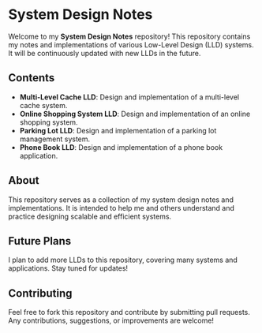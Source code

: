 # System Design Notes

Welcome to my **System Design Notes** repository! This repository contains my notes and implementations of various Low-Level Design (LLD) systems. It will be continuously updated with new LLDs in the future.

## Contents

- **Multi-Level Cache LLD**: Design and implementation of a multi-level cache system.
- **Online Shopping System LLD**: Design and implementation of an online shopping system.
- **Parking Lot LLD**: Design and implementation of a parking lot management system.
- **Phone Book LLD**: Design and implementation of a phone book application.

## About

This repository serves as a collection of my system design notes and implementations. It is intended to help me and others understand and practice designing scalable and efficient systems.

## Future Plans

I plan to add more LLDs to this repository, covering many systems and applications. Stay tuned for updates!

## Contributing

Feel free to fork this repository and contribute by submitting pull requests. Any contributions, suggestions, or improvements are welcome!

